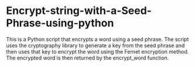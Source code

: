 # Encrypt-string-with-a-Seed-Phrase-using-python

This is a Python script that encrypts a word using a seed phrase. The script uses the cryptography library to generate a key from the seed phrase and then uses that key to encrypt the word using the Fernet encryption method. The encrypted word is then returned by the encrypt_word function.
